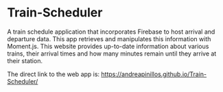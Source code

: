 # Train-Scheduler

A train schedule application that incorporates Firebase to host arrival and departure data. This app retrieves and manipulates this information with Moment.js. This website provides up-to-date information about various trains, their arrival times and how many minutes remain until they arrive at their station.

The direct link to the web app is: https://andreapinillos.github.io/Train-Scheduler/ 